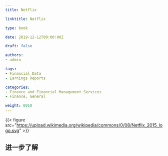 ```yaml
---
title: Netflix

linktitle: Netflix

type: book

date: 2019-12-12T00:00:00Z

draft: false

authors:
- admin

tags:
- Financial Data
- Earnings Reports

categories:
- Finance and Financial Management Services
- Finance, General

weight: 0010
---
```


{{< figure src="https://upload.wikimedia.org/wikipedia/commons/0/08/Netflix_2015_logo.svg" >}}

## 进一步了解
